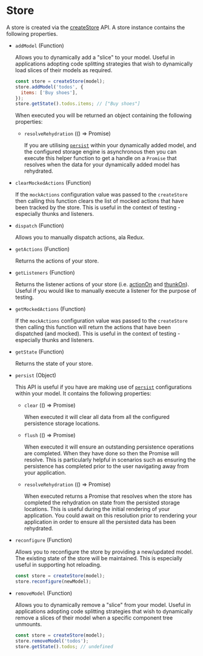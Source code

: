 # Store

A store is created via the [createStore](/docs/api/create-store.html) API. A store instance contains the following properties.

  - `addModel` (Function)

    Allows you to dynamically add a "slice" to your model. Useful in applications adopting code splitting strategies that wish to dynamically load slices of their models as required.

    ```javascript
    const store = createStore(model);
    store.addModel('todos', {
      items: ['Buy shoes'],
    });
    store.getState().todos.items; // ["Buy shoes"]
    ```

    When executed you will be returned an object containing the following properties:

    - `resolveRehydration` (() => Promise)

      If you are utilising [`persist`](/docs/api/persist.html) within your dynamically added model, and the configured storage engine is asynchronous then you can execute this helper function to get a handle on a `Promise` that resolves when the data for your dynamically added model has rehydrated.

  - `clearMockedActions` (Function)

    If the `mockActions` configuration value was passed to the `createStore` then calling this function clears the list of mocked actions that have been tracked by the store. This is useful in the context of testing - especially thunks and listeners.

  - `dispatch` (Function)

    Allows you to manually dispatch actions, ala Redux.

  - `getActions` (Function)

    Returns the actions of your store.

  - `getListeners` (Function)

    Returns the listener actions of your store (i.e. [actionOn](/docs/api/action-on.html) and [thunkOn](/docs/api/thunk-on.html)). Useful if you would like to manually execute a listener for the purpose of testing.

  - `getMockedActions` (Function)

    If the `mockActions` configuration value was passed to the `createStore` then calling this function will return the actions that have been dispatched (and mocked). This is useful in the context of testing - especially thunks and listeners.

  - `getState` (Function)

    Returns the state of your store.

  - `persist` (Object)

    This API is useful if you have are making use of [`persist`](/docs/api/persist.html) configurations within your model. It contains the following properties:

    - `clear` (() => Promise)

      When executed it will clear all data from all the configured persistence storage locations.

    - `flush` (() => Promise)

      When executed it will ensure an outstanding persistence operations are completed. When they have done so then the Promise will resolve. This is particularly helpful in scenarios such as ensuring the persistence has completed prior to the user navigating away from your application.

    - `resolveRehydration` (() => Promise)

      When executed returns a Promise that resolves when the store has completed the rehydration on state from the persisted storage locations. This is useful during the initial rendering of your application. You could await on this resolution prior to rendering your application in order to ensure all the persisted data has been rehydrated.

  - `reconfigure` (Function)

    Allows you to reconfigure the store by providing a new/updated model. The existing state of the store will be maintained. This is especially useful in supporting hot reloading.

    ```javascript
    const store = createStore(model);
    store.reconfigure(newModel);
    ```

  - `removeModel` (Function)

    Allows you to dynamically remove a "slice" from your model. Useful in applications adopting code splitting strategies that wish to dynamically remove a slices of their model when a specific component tree unmounts.

    ```javascript
    const store = createStore(model);
    store.removeModel('todos');
    store.getState().todos; // undefined
    ```

